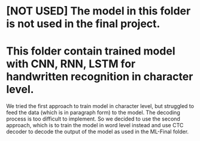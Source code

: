# [NOT USED] The model in this folder is not used in the final project.

# This folder contain trained model with CNN, RNN, LSTM for handwritten recognition in character level.

We tried the first approach to train model in character level, but struggled to feed the data (which is in paragraph form) to the model. The decoding process is too difficult to implement. So we decided to use the second approach, which is to train the model in word level instead and use CTC decoder to decode the output of the model as used in the ML-Final folder.
